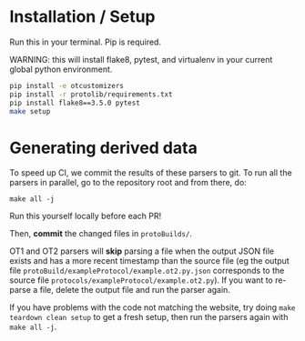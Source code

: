 # Installation / Setup

Run this in your terminal. Pip is required.

WARNING: this will install flake8, pytest, and virtualenv in your current global python environment.

```bash
pip install -e otcustomizers
pip install -r protolib/requirements.txt
pip install flake8==3.5.0 pytest
make setup
```

# Generating derived data

To speed up CI, we commit the results of these parsers to git. To run all the parsers in parallel, go to the repository root and from there, do:

`make all -j`

Run this yourself locally before each PR!

Then, **commit** the changed files in `protoBuilds/`.

OT1 and OT2 parsers will **skip** parsing a file when the output JSON file exists and has a more recent timestamp than the source file (eg the output file `protoBuild/exampleProtocol/example.ot2.py.json` corresponds to the source file `protocols/exampleProtocol/example.ot2.py`). If you want to re-parse a file, delete the output file and run the parser again.

If you have problems with the code not matching the website, try doing `make teardown clean setup` to get a fresh setup, then run the parsers again with `make all -j`.
